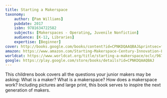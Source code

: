 ```yaml
---
title: Starting a Makerspace
taxonomy:
	author: [Pam Williams]
	pubdate: 2017
	isbn: 9781634722582
	subjects: [Makerspaces - Operating, Juvenile Nonfiction]
	audience: [K-12, Libraries]
	expertise: [Beginner]
cover: http://books.google.com/books/content?id=CPNKDQAAQBAJ&printsec=frontcover&img=1&zoom=1&edge=curl&source=gbs_api
amazon: https://www.amazon.com/Starting-Makerspace-Century-Innovation-Library/dp/1634723244/ref=sr_1_1?keywords=Starting+a+makerspace&qid=1572883194&sr=8-1
worldcat: https://www.worldcat.org/title/starting-a-makerspace/oclc/967683126&referer=brief_results
google: https://play.google.com/store/books/details?id=CPNKDQAAQBAJ
---
```

This childrens book covers all the questions your junior makers may be asking: What is a maker?  What is a makerspace? How does a makerspace work?  Including pictures and large print, this book serves to inspire the next generation of makers.